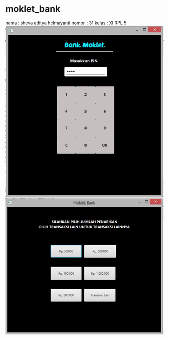 # moklet_bank
nama  : sheva aditya helmayanti
nomor : 31
kelas : XI RPL 5
![alt text](https://github.com/shevaadty/moklet_bank/blob/master/3.JPG)
![alt text](https://github.com/shevaadty/moklet_bank/blob/master/4.JPG)
